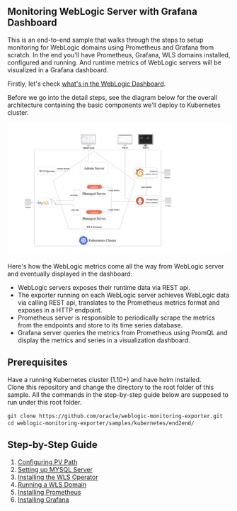 ## Monitoring WebLogic Server with Grafana Dashboard
This is an end-to-end sample that walks through the steps to setup monitoring for WebLogic domains using Prometheus and Grafana from scratch. In the end you'll have Prometheus, Grafana, WLS domains installed, configured and running. And runtime metrics of WebLogic servers will be visualized in a Grafana dashboard.

Firstly, let's check [what's in the WebLogic Dashboard](docs/dashboard.md).

Before we go into the detail steps, see the diagram below for the overall architecture containing the basic components we'll deploy to Kubernetes cluster.

![architecture](docs/images/architecture.png)

Here's how the WebLogic metrics come all the way from WebLogic server and eventually displayed in the dashboard:
- WebLogic servers exposes their runtime data via REST api.
- The exporter running on each WebLogic server achieves WebLogic data via calling REST api, translates to the Prometheus metrics format and exposes in a HTTP endpoint.
- Prometheus server is responsible to periodically scrape the metrics from the endpoints and store to its time series database.
- Grafana server queries the metrics from Prometheus using PromQL and display the metrics and series in a visualization dashboard.

## Prerequisites
Have a running Kubernetes cluster (1.10+) and have helm installed.  
Clone this repository and change the directory to the root folder of this sample. All the commands in the step-by-step guide below are supposed to run under this root folder.
```
git clone https://github.com/oracle/weblogic-monitoring-exporter.git
cd weblogic-monitoring-exporter/samples/kubernetes/end2end/
```

## Step-by-Step Guide
1. [Configuring PV Path](docs/01-pv-path.md)
1. [Setting up MYSQL Server](docs/02-mysql.md)
1. [Installing the WLS Operator](docs/03-wls-operator.md)
1. [Running a WLS Domain](docs/04-wls-domain.md)
1. [Installing Prometheus](docs/05-prometheus.md)
1. [Installing Grafana](docs/06-grafana.md)

